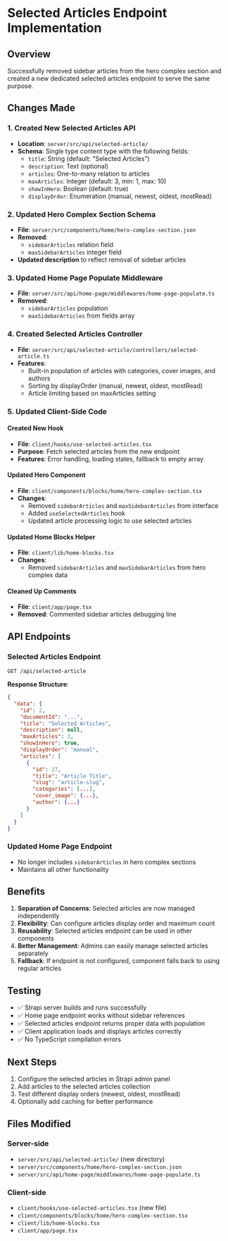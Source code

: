 # Selected Articles Endpoint Implementation

## Overview
Successfully removed sidebar articles from the hero complex section and created a new dedicated selected articles endpoint to serve the same purpose.

## Changes Made

### 1. Created New Selected Articles API
- **Location**: `server/src/api/selected-article/`
- **Schema**: Single type content type with the following fields:
  - `title`: String (default: "Selected Articles")
  - `description`: Text (optional)
  - `articles`: One-to-many relation to articles
  - `maxArticles`: Integer (default: 3, min: 1, max: 10)
  - `showInHero`: Boolean (default: true)
  - `displayOrder`: Enumeration (manual, newest, oldest, mostRead)

### 2. Updated Hero Complex Section Schema
- **File**: `server/src/components/home/hero-complex-section.json`
- **Removed**:
  - `sidebarArticles` relation field
  - `maxSidebarArticles` integer field
- **Updated description** to reflect removal of sidebar articles

### 3. Updated Home Page Populate Middleware
- **File**: `server/src/api/home-page/middlewares/home-page-populate.ts`
- **Removed**:
  - `sidebarArticles` population
  - `maxSidebarArticles` from fields array

### 4. Created Selected Articles Controller
- **File**: `server/src/api/selected-article/controllers/selected-article.ts`
- **Features**:
  - Built-in population of articles with categories, cover images, and authors
  - Sorting by displayOrder (manual, newest, oldest, mostRead)
  - Article limiting based on maxArticles setting

### 5. Updated Client-Side Code

#### Created New Hook
- **File**: `client/hooks/use-selected-articles.tsx`
- **Purpose**: Fetch selected articles from the new endpoint
- **Features**: Error handling, loading states, fallback to empty array

#### Updated Hero Component
- **File**: `client/components/blocks/home/hero-complex-section.tsx`
- **Changes**:
  - Removed `sidebarArticles` and `maxSidebarArticles` from interface
  - Added `useSelectedArticles` hook
  - Updated article processing logic to use selected articles

#### Updated Home Blocks Helper
- **File**: `client/lib/home-blocks.tsx`
- **Changes**:
  - Removed `sidebarArticles` and `maxSidebarArticles` from hero complex data

#### Cleaned Up Comments
- **File**: `client/app/page.tsx`
- **Removed**: Commented sidebar articles debugging line

## API Endpoints

### Selected Articles Endpoint
```
GET /api/selected-article
```

**Response Structure**:
```json
{
  "data": {
    "id": 2,
    "documentId": "...",
    "title": "Selected Articles",
    "description": null,
    "maxArticles": 3,
    "showInHero": true,
    "displayOrder": "manual",
    "articles": [
      {
        "id": 27,
        "title": "Article Title",
        "slug": "article-slug",
        "categories": [...],
        "cover_image": {...},
        "author": {...}
      }
    ]
  }
}
```

### Updated Home Page Endpoint
- No longer includes `sidebarArticles` in hero complex sections
- Maintains all other functionality

## Benefits

1. **Separation of Concerns**: Selected articles are now managed independently
2. **Flexibility**: Can configure articles display order and maximum count
3. **Reusability**: Selected articles endpoint can be used in other components
4. **Better Management**: Admins can easily manage selected articles separately
5. **Fallback**: If endpoint is not configured, component falls back to using regular articles

## Testing

- ✅ Strapi server builds and runs successfully
- ✅ Home page endpoint works without sidebar references
- ✅ Selected articles endpoint returns proper data with population
- ✅ Client application loads and displays articles correctly
- ✅ No TypeScript compilation errors

## Next Steps

1. Configure the selected articles in Strapi admin panel
2. Add articles to the selected articles collection
3. Test different display orders (newest, oldest, mostRead)
4. Optionally add caching for better performance

## Files Modified

### Server-side
- `server/src/api/selected-article/` (new directory)
- `server/src/components/home/hero-complex-section.json`
- `server/src/api/home-page/middlewares/home-page-populate.ts`

### Client-side
- `client/hooks/use-selected-articles.tsx` (new file)
- `client/components/blocks/home/hero-complex-section.tsx`
- `client/lib/home-blocks.tsx`
- `client/app/page.tsx`
